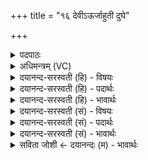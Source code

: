 +++
title = "१६ देवीऽऊर्जाहुती दुघे"

+++
<details><summary>पदपाठः</summary>

दे॒वीऽइति॑ दे॒वी। ऊ॒र्जाहु॑ती॒ इत्यू॒र्जाऽआ॑हुती। दुघे॑। सु॒दुघे॒ इति॑ सु॒ऽदुघे॑। पय॑सा। इन्द्र॑म्। अ॒व॒र्द्ध॒ता॒म्। इष॑म्। ऊर्ज॑म्। अ॒न्या। व॒क्ष॒त्। सग्धि॑म्। सपी॑ति॒मिति॒ सऽपी॑तिम्। अ॒न्या। नवे॑न। पूर्व॑म्। दय॑माने॒ इति॒ दय॑माने। पु॒रा॒णेन॑। नव॑म्। अधा॑ताम्। ऊर्ज॑म्। ऊ॒र्जाहु॑ती॒ इत्यू॒र्जाऽआ॑हुती। ऊ॒र्जय॑मानेऽइत्यू॒र्जय॑माने। वसु॑। वार्या॑णि। यज॑मानाय। शि॒क्षि॒तेऽइति॑ शिक्षि॒ते। व॒सु॒वन॒ इति॑ वसु॒ऽवने॑। व॒सु॒धेय॒स्येति॑ वसु॒ऽधेय॑स्य। वी॒ता॒म्। यज॑। १६।
</details>

<details><summary>अधिमन्त्रम् (VC)</summary>

- इन्द्रो देवता
- अश्विनावृषी
- भुरिगाकृतिः
- पञ्चमः
</details>

<details><summary>दयानन्द-सरस्वती (हि) - विषयः</summary>

फिर उसी विषय को अगले मन्त्र में कहा है ॥
</details>

<details><summary>दयानन्द-सरस्वती (हि) - पदार्थः</summary>

पदार्थान्वयभाषाः -  हे विद्वन् ! जैसे (वसुधेयस्य) ऐश्वर्य धारण करने योग्य ईश्वर के (वसुवने) धन दान के स्थान जगत् में वर्त्तमान विद्वानों ने (वार्याणि) ग्रहण करने योग्य (वसु) धन की (शिक्षिते) जिन में शिक्षा की जावे, वे रात-दिन (यजमानाय) सङ्गति के लिए प्रवृत्त हुए जीव के लिए व्यवहार को (वीताम्) व्याप्त हों, वैसे (ऊर्जाहुती) बल तथा प्राण को धारण करने और (देवी) उत्तम गुणों को प्राप्त करनेवाले दिन रात (पयसा) जल से (दुघे) सुखों को पूर्ण और (सुदुघे) सुन्दर कामनाओं के बढ़ानेवाले होते हुए (इन्द्रम्) ऐश्वर्य को (अवर्धताम्) बढ़ाते हैं उन में से (अन्या) एक (इषम्) अन्न और (ऊर्जम्) बल को (वक्षत्) पहुँचाती और (अन्या) दिनरूप वेला (सपीतिम्) पीने के सहित (सग्धिम्) ठीक समान भोजन को पहुँचाती है, (दयमाने) आवागमन गुणवाली अगली पिछली दो रात्रि प्रवृत्त हुई (नवेन) नये पदार्थ के साथ (पूर्वम्) प्राचीन और (पुराणेन) पुराणे के साथ (नवम्) नवीन स्वरूप वस्तु को (अधाताम्) धारण करे, (ऊर्जयमाने) बल करते हुए (ऊर्जाहुती) अवस्था घटाने से बल को लेने हारे दिन-रात (ऊर्जम्) जीवन को धारण करें, वैसे आप (यज) यज्ञ कीजिए ॥१६ ॥
</details>

<details><summary>दयानन्द-सरस्वती (हि) - भावार्थः</summary>

भावार्थभाषाः -  इस मन्त्र में वाचकलुप्तोपमालङ्कार है। हे मनुष्यो ! जैसे रात-दिन अपने वर्त्तमान रूप से पूर्वापररूप को जताने तथा आहार-विहार को प्राप्त करनेवाले होते हैं, वैसे अग्नि में होमी हुई आहुतीं सब सुखों को पूर्ण करनेवाली होती हैं। जो मनुष्य काल की सूक्ष्म वेला को भी व्यर्थ गमायें, वायु आदि पदार्थों को शुद्ध न करें, अदृष्ट पदार्थ को अनुमान से न जानें तो सुख को भी न प्राप्त हों ॥१६ ॥
</details>

<details><summary>दयानन्द-सरस्वती (सं) - विषयः</summary>

पुनस्तमेव विषयमाह ॥
</details>

<details><summary>दयानन्द-सरस्वती (सं) - पदार्थः</summary>

पदार्थान्वयभाषाः -  हे विद्वन् यथा वसुधेयस्य वसुवने वर्त्तमाने विद्वद्भिर्वसु वार्याणि शिक्षिते रात्रिदिने यजमानाय व्यवहारं वीतां तथोर्जाहुती देवी पयसा दुघे सुदुघे सत्याविन्द्रमवर्द्धतां तयोरन्या इषमूर्जं वक्षदन्या सपीतिं सग्धिं वक्षद् दयमाने सत्यौ नवेन पूर्वं पुराणेन नवमधातामूर्जयमाने ऊर्जाहुती ऊर्जमधातां तथा यज ॥१६ ॥
</details>

<details><summary>दयानन्द-सरस्वती (सं) - भावार्थः</summary>

भावार्थभाषाः -  अत्र वाचकलुप्तोपमालङ्कारः। हे मनुष्याः ! यथा रात्रिदिने वर्त्तमानस्वरूपेण पूर्वापरस्वरूपज्ञापिके आहारविहारप्रापिके वर्त्तेते तथाऽग्नौ हुता आहुतयः सर्वसुखप्रपूरिका जायन्ते। यदि मनुष्याः कालस्य सूक्ष्मामपि वेलां व्यर्थां नयेयुर्वाय्वादिपदार्थान्न शोधयेयुरदृष्टमनुमानेन न विद्युस्तर्हि सुखमपि नाप्नुयुः ॥१६ ॥
</details>

<details><summary>सविता जोशी ← दयानन्दः (म) - भावार्थः</summary>

भावार्थभाषाः -  या मंत्रात वाचकलुप्तोपमालंकार आहे. हे माणसांनो ! जसे दिवस व रात्र यांच्यामुळे पुढच्या व मागच्या सर्व गोष्टी कळतात आणि आहार व विहारासंबंधी ही ज्ञान प्राप्त होते तसे अग्नीत टाकलेल्या आहुतीमुळे सर्व सुख प्राप्त होते. जी माणसे काळाच्या सूक्ष्म क्षणाचा विचार न करता व्यर्थ वेळ घालवितात. वायू वगैरे पदार्थ शुद्ध करत नाहीत त्यांना अदृश्य पदार्थ अनुमानाने जाणता येत नाहीत व त्यामुळे सुखही प्राप्त होत नाही.
</details>